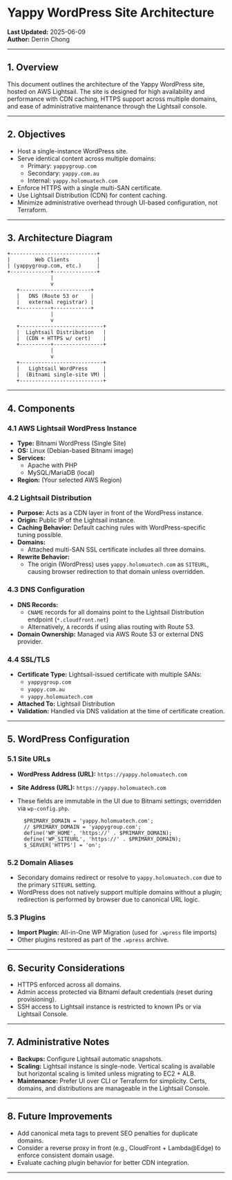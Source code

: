 # Yappy WordPress Site Architecture

**Last Updated:** 2025-06-09  
**Author:** Derrin Chong

---

## 1. Overview

This document outlines the architecture of the Yappy WordPress site, hosted on AWS Lightsail. The site is designed for high availability and performance with CDN caching, HTTPS support across multiple domains, and ease of administrative maintenance through the Lightsail console.

---

## 2. Objectives

- Host a single-instance WordPress site.
- Serve identical content across multiple domains:
  - Primary: `yappygroup.com`
  - Secondary: `yappy.com.au`
  - Internal: `yappy.holomuatech.com`
- Enforce HTTPS with a single multi-SAN certificate.
- Use Lightsail Distribution (CDN) for content caching.
- Minimize administrative overhead through UI-based configuration, not Terraform.

---

## 3. Architecture Diagram

```text
+----------------------------+
|        Web Clients         |
| (yappygroup.com, etc.)     |
+-------------+--------------+
              |
              v
   +-----------------------+
   |   DNS (Route 53 or    |
   |   external registrar) |
   +----------+------------+
              |
              v
   +---------------------------+
   |  Lightsail Distribution   |
   |  (CDN + HTTPS w/ cert)    |
   +----------+----------------+
              |
              v
   +---------------------------+
   |   Lightsail WordPress     |
   |  (Bitnami single-site VM) |
   +---------------------------+
```

---

## 4. Components

### 4.1 AWS Lightsail WordPress Instance

- **Type:** Bitnami WordPress (Single Site)
- **OS:** Linux (Debian-based Bitnami image)
- **Services:**
  - Apache with PHP
  - MySQL/MariaDB (local)
- **Region:** (Your selected AWS Region)

### 4.2 Lightsail Distribution

- **Purpose:** Acts as a CDN layer in front of the WordPress instance.
- **Origin:** Public IP of the Lightsail instance.
- **Caching Behavior:** Default caching rules with WordPress-specific tuning possible.
- **Domains:**
  - Attached multi-SAN SSL certificate includes all three domains.
- **Rewrite Behavior:**
  - The origin (WordPress) uses `yappy.holomuatech.com` as `SITEURL`, causing browser redirection to that domain unless overridden.

### 4.3 DNS Configuration

- **DNS Records:**
  - `CNAME` records for all domains point to the Lightsail Distribution endpoint (`*.cloudfront.net`)
  - Alternatively, `A` records if using alias routing with Route 53.
- **Domain Ownership:** Managed via AWS Route 53 or external DNS provider.

### 4.4 SSL/TLS

- **Certificate Type:** Lightsail-issued certificate with multiple SANs:
  - `yappygroup.com`
  - `yappy.com.au`
  - `yappy.holomuatech.com`
- **Attached To:** Lightsail Distribution
- **Validation:** Handled via DNS validation at the time of certificate creation.

---

## 5. WordPress Configuration

### 5.1 Site URLs

- **WordPress Address (URL):** `https://yappy.holomuatech.com`
- **Site Address (URL):** `https://yappy.holomuatech.com`
- These fields are immutable in the UI due to Bitnami settings; overridden via `wp-config.php`.

        $PRIMARY_DOMAIN = 'yappy.holomuatech.com';
        // $PRIMARY_DOMAIN = 'yappygroup.com';
        define('WP_HOME', 'https://' . $PRIMARY_DOMAIN);
        define('WP_SITEURL', 'https://' . $PRIMARY_DOMAIN);
        $_SERVER['HTTPS'] = 'on';

### 5.2 Domain Aliases

- Secondary domains redirect or resolve to `yappy.holomuatech.com` due to the primary `SITEURL` setting.
- WordPress does not natively support multiple domains without a plugin; redirection is performed by browser due to canonical URL logic.

### 5.3 Plugins

- **Import Plugin:** All-in-One WP Migration (used for `.wpress` file imports)
- Other plugins restored as part of the `.wpress` archive.

---

## 6. Security Considerations

- HTTPS enforced across all domains.
- Admin access protected via Bitnami default credentials (reset during provisioning).
- SSH access to Lightsail instance is restricted to known IPs or via Lightsail Console.

---

## 7. Administrative Notes

- **Backups:** Configure Lightsail automatic snapshots.
- **Scaling:** Lightsail instance is single-node. Vertical scaling is available but horizontal scaling is limited unless migrating to EC2 + ALB.
- **Maintenance:** Prefer UI over CLI or Terraform for simplicity. Certs, domains, and distributions are manageable in the Lightsail Console.

---

## 8. Future Improvements

- Add canonical meta tags to prevent SEO penalties for duplicate domains.
- Consider a reverse proxy in front (e.g., CloudFront + Lambda@Edge) to enforce consistent domain usage.
- Evaluate caching plugin behavior for better CDN integration.

---
